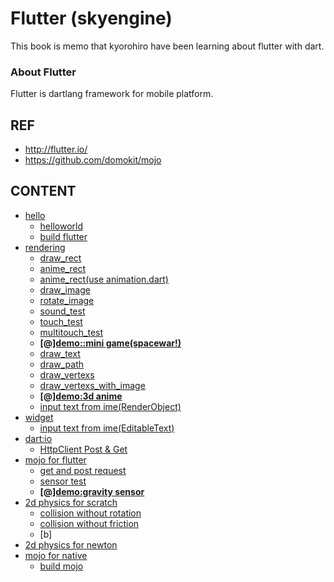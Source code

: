 # Flutter (skyengine)

This book is memo that kyorohiro have been learning about flutter with dart. 

### About Flutter

Flutter is dartlang framework for mobile platform.


## REF
* http://flutter.io/
* https://github.com/domokit/mojo

## CONTENT

* [hello](doc/hello/README.md)
  * [helloworld](hello/doc/README.md)
  * [build flutter](build_flutter/README.md)
* [rendering](doc/rendering/README.md)
  * [draw_rect](draw_rect/doc/README.md)
  * [anime_rect](anime_rect/doc/README.md)
  * [anime_rect(use animation.dart)](anime_rect_1/doc/README.md)
  * [draw_image](draw_image/doc/README.md)
  * [rotate_image](rotate_image/doc/README.md)
  * [sound_test](sound_test/doc/README.md)
  * [touch_test](touch_event/doc/README.md)
  * [multitouch_test](multitouch_event/doc/README.md)
  * [**[@]demo::mini game(spacewar!)**](spacewar/doc/README.md)
  * [draw_text](draw_text/doc/README.md)
  * [draw_path](draw_path/doc/README.md)
  * [draw_vertexs](draw_vertices/doc/README.md)
  * [draw_vertexs_with_image](draw_vertices_1/doc/README.md)
  * [**[@]demo:3d anime**](draw_vertices_demo/doc/README.md)
  * [input text from ime(RenderObject)](edit_text_1/doc/README.md)
* [widget](doc/widgets/README.md)
  * [input text from ime(EditableText)](edit_text/doc/README.md)
* [dart:io](doc/dartio/README.md)
  * [HttpClient Post & Get](dartio_test/doc/README.md)
* [mojo for flutter](doc/mojo/README.md)
  * [get and post request](mojo_urlRequest/doc/README.md)
  * [sensor test](mojo_sensor/doc/README.md)
  * [**[@]demo:gravity sensor**](mojo_sensor_demo/doc/README.md)
* [2d physics for scratch](doc/physics2d/README.md)
  * [collision without rotation](ph_2d_boun_no_rot/doc/README.md)
  * [collision without friction](ph_2d_boun_no_friction/doc/README.md)
  * [b]
* [2d physics for newton](doc/physics2d_newton/README.md)
* [mojo for native](doc/mojo_native/README.md)
  * [build mojo](mojo_na_install/README.md)


